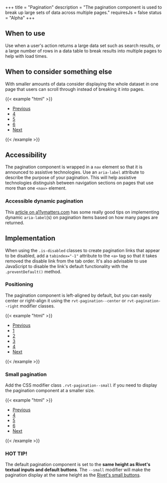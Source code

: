 +++
title = "Pagination"
description = "The pagination component is used to break up large sets of data across multiple pages."
requiresJs = false
status = "Alpha"
+++
## When to use
Use when a user's action returns a large data set such as search results, or a large number of rows in a data table to break results into multiple pages to help with load times.

## When to consider something else
With smaller amounts of data consider displaying the whole dataset in one page that users can scroll through instead of breaking it into pages.

{{< example "html" >}}<nav role="navigation" aria-label="Default results pages">
    <ul class="rvt-pagination">
        <li class="rvt-pagination__item">
            <a href="#0" aria-label="Previous set of pages">Previous</a>
        </li>
        <li class="rvt-pagination__item">
            <a href="#0" aria-label="Page 4">4</a>
        </li>
        <li class="rvt-pagination__item is-active" aria-current="true">
            <a href="#0" aria-label="Page 5, current page">5</a>
        </li>
        <li class="rvt-pagination__item">
            <a href="#0" aria-label="Page 6">6</a>
        </li>
        <li class="rvt-pagination__item">
            <a href="#0" aria-label="Next set of pages">Next</a>
        </li>
    </ul>
</nav>
{{< /example >}}

## Accessibility
The pagination component is wrapped in a `nav` element so that it is announced to assistive technologies. Use an `aria-label` attribute to describe the purpose of your pagination. This will help assistive technologies distinguish between navigation sections on pages that use more than one `<nav>` element.

### Accessible dynamic pagination
This [article on a11ymatters.com](http://www.a11ymatters.com/pattern/pagination/) has some really good tips on implementing dynamic `aria-label`(s) on pagination items based on how many pages are returned.

## Implementation
When using the `.is-disabled` classes to create pagination links that appear to be disabled, add a `tabindex="-1"` attribute to the `<a>` tag so that it takes removed the disable link from the tab order. It's also advisable to use JavaScript to disable the link's default functionality with the `.preventDefault()` method.

### Positioning
The pagination component is left-aligned by default, but you can easily center or right-align it using the `rvt-pagination--center` or `rvt-pagination--right` modifier classes.

{{< example "html" >}}<nav role="navigation" aria-label="Right-aligned results pages">
    <ul class="rvt-pagination rvt-pagination--right">
        <li class="rvt-pagination__item is-disabled">
            <a href="#0" aria-label="Previous pages" tabindex="-1">Previous</a>
        </li>
        <li class="rvt-pagination__item">
            <a href="#0" aria-label="Page 1">1</a>
        </li>
        <li class="rvt-pagination__item">
            <a href="#0" aria-label="Page 2">2</a>
        </li>
        <li class="rvt-pagination__item">
            <a href="#0" aria-label="Page 3">3</a>
        </li>
        <li class="rvt-pagination__item is-active" aria-current="true">
            <a href="#0" aria-label="Page 4, current page">4</a>
        </li>
        <li class="rvt-pagination__item">
            <a href="#0" arial-label="Nex set of pages">Next</a>
        </li>
    </ul>
</nav>
{{< /example >}}

### Small pagination
Add the CSS modifier class `.rvt-pagination--small` if you need to display the pagination component at a smaller size.

{{< example "html" >}}<nav role="navigation" aria-label="Small results pages">
    <ul class="rvt-pagination rvt-pagination--small">
        <li class="rvt-pagination__item">
            <a href="#0" aria-label="Previous set of pages">Previous</a>
        </li>
        <li class="rvt-pagination__item">
            <a href="#0" aria-label="Page 4">4</a>
        </li>
        <li class="rvt-pagination__item is-active" aria-current="true">
            <a href="#0" aria-label="Page 5, current page">5</a>
        </li>
        <li class="rvt-pagination__item">
            <a href="#0" aria-label="Page 6">6</a>
        </li>
        <li class="rvt-pagination__item">
            <a href="#0" aria-label="Next set of pages">Next</a>
        </li>
    </ul>
</nav>
{{< /example >}}

### HOT TIP!
The default pagination component is set to the **same height as Rivet's textual inputs and default buttons**. The `--small` modifier will make the pagination display at the same height as the [Rivet's small buttons](/components/forms/buttons/#small-buttons).

